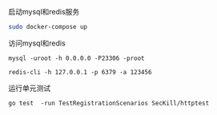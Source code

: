 
启动mysql和redis服务

```bash
sudo docker-compose up
```

访问mysql和redis
```shell
mysql -uroot -h 0.0.0.0 -P23306 -proot

redis-cli -h 127.0.0.1 -p 6379 -a 123456
```

运行单元测试
```shell
go test  -run TestRegistrationScenarios SecKill/httptest
```